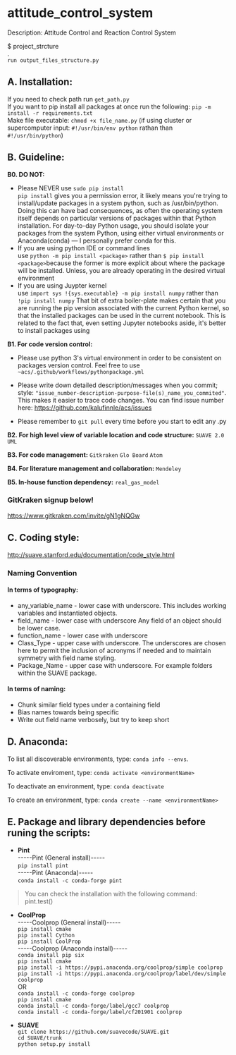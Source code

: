 # attitude_control_system
Description:
Attitude Control and Reaction Control System

$ project_strcture \
.\
`run output_files_structure.py`

## **A. Installation:**
If you need to check path
run `get_path.py` \
If you want to pip install all packages at once
run the following: `pip -m install -r requirements.txt` \
Make file executable: `chmod +x file_name.py` (if using cluster or supercomputer input: `#!/usr/bin/env python` rathan than `#!/usr/bin/python`)

## **B. Guideline:**
 **B0.  DO NOT:**
- Please NEVER use `sudo pip install` \
`pip install` gives you a permission error, it likely means you're trying to install/update packages in a system python, such as /usr/bin/python. Doing this can have bad consequences, as often the operating system itself depends on particular versions of packages within that Python installation. For day-to-day Python usage, you should isolate your packages from the system Python, using either virtual environments or Anaconda(conda) — I personally prefer conda for this. 
- If you are using python IDE or command lines \
use `python -m pip install <package>` rather than `$ pip install <package>`because the former is more explicit about where the package will be installed. Unless, you are already operating in the desired virtual environment
- If you are using Juypter kernel \
use `import sys
!{sys.executable} -m pip install numpy` rather than `!pip install numpy` That bit of extra boiler-plate makes certain that you are running the pip version associated with the current Python kernel, so that the installed packages can be used in the current notebook. This is related to the fact that, even setting Jupyter notebooks aside, it's better to install packages using


 **B1. For code version control:**
-  Please use python 3's virtual environment in order to be consistent on packages version control. Feel free to use `~acs/.github/workflows/pythonpackage.yml`

-  Please write down detailed description/messages when you commit; style: `"issue_number-description-purpose-file(s)_name_you_commited"`.  \
This makes it easier to trace code changes. You can find issue number here: https://github.com/kalufinnle/acs/issues

- Please remember to `git pull` every time before you start to edit any .py

**B2. For high level view of variable location and code structure:**
    `SUAVE 2.0` `UML`

**B3. For code management:**
    `Gitkraken` `Glo Board` `Atom`

**B4. For literature management and collaboration:**
     `Mendeley`
     
**B5. In-house function dependency:**
    `real_gas_model`

### **GitKraken signup below!**
https://www.gitkraken.com/invite/gN1gNQGw
    
## **C. Coding style:**
http://suave.stanford.edu/documentation/code_style.html
### **Naming Convention**
#### In terms of typography:

- any_variable_name - lower case with underscore. This includes working variables and instantiated objects.
- field_name - lower case with underscore Any field of an object should be lower case.
- function_name - lower case with underscore
- Class_Type - upper case with underscore. The underscores are chosen here to permit the inclusion of acronyms if needed and to maintain symmetry with field name styling.
- Package_Name - upper case with underscore. For example folders within the SUAVE package.

#### In terms of naming:
- Chunk similar field types under a containing field
- Bias names towards being specific
- Write out field name verbosely, but try to keep short


## **D. Anaconda:**
To list all discoverable environments, type: `conda info --envs`.

To activate enviroment, type: `conda activate <environmentName>`

To deactivate an environment, type: `conda deactivate`

To create an environment, type: `conda create --name <environmentName>`





## **E. Package and library dependencies before runing the scripts:**
- **Pint** \
-----Pint (General install)-----\
`pip install pint`\
-----Pint (Anaconda)-----\
`conda install -c conda-forge pint`
> You can check the installation with the following command:\
> pint.test()

- **CoolProp** \
-----Coolprop (General install)----- \
`pip install cmake`\
`pip install Cython`\
`pip install CoolProp`\
-----Coolprop (Anaconda install)-----\
`conda install pip six`\
`pip install cmake`\
`pip install -i https://pypi.anaconda.org/coolprop/simple coolprop`\
`pip install -i https://pypi.anaconda.org/coolprop/label/dev/simple coolprop`\
OR\
`conda install -c conda-forge coolprop` \
`pip install cmake`\
`conda install -c conda-forge/label/gcc7 coolprop` \
`conda install -c conda-forge/label/cf201901 coolprop`

- **SUAVE** \
`git clone https://github.com/suavecode/SUAVE.git` \
`cd SUAVE/trunk` \
`python setup.py install`

